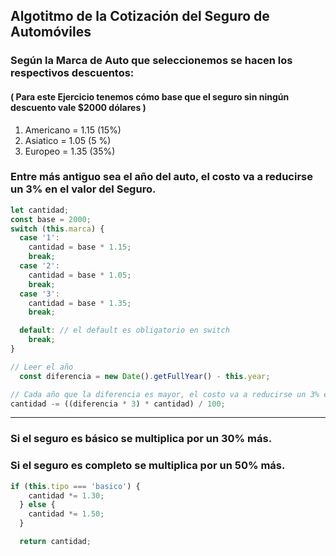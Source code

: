 ## Algotitmo de la Cotización del Seguro de Automóviles

### Según la Marca de Auto que seleccionemos se hacen los respectivos descuentos:

#### ( Para este Ejercicio tenemos cómo base que el seguro sin ningún descuento vale $2000 dólares )

1. Americano = 1.15 (15%)
2. Asiatico = 1.05 (5 %)
3. Europeo = 1.35 (35%)

### Entre más antiguo sea el año del auto, el costo va a reducirse un 3% en el valor del Seguro.

```javascript
let cantidad;
const base = 2000;
switch (this.marca) {
  case '1':
    cantidad = base * 1.15;
    break;
  case '2':
    cantidad = base * 1.05;
    break;
  case '3':
    cantidad = base * 1.35;
    break;

  default: // el default es obligatorio en switch
    break;
}

// Leer el año
  const diferencia = new Date().getFullYear() - this.year;

// Cada año que la diferencia es mayor, el costo va a reducirse un 3% en el valor del Seguro
cantidad -= ((diferencia * 3) * cantidad) / 100;
```

* * *

### Si el seguro es básico se multiplica por un 30% más.
### Si el seguro es completo se multiplica por un 50% más.
```javascript
if (this.tipo === 'basico') {
    cantidad *= 1.30;
  } else {
    cantidad *= 1.50;
  }

  return cantidad;
```

